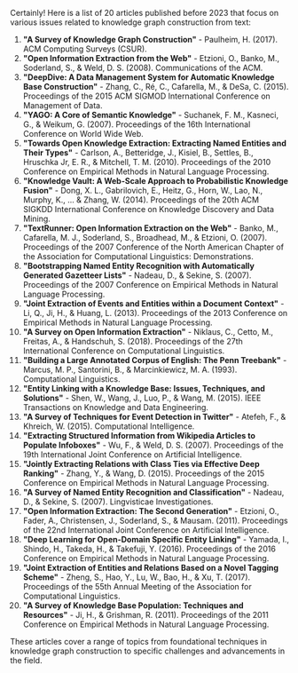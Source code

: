 Certainly! Here is a list of 20 articles published before 2023 that focus on various issues related to knowledge graph construction from text:

1. **"A Survey of Knowledge Graph Construction"** - Paulheim, H. (2017). ACM Computing Surveys (CSUR).
2. **"Open Information Extraction from the Web"** - Etzioni, O., Banko, M., Soderland, S., & Weld, D. S. (2008). Communications of the ACM.
3. **"DeepDive: A Data Management System for Automatic Knowledge Base Construction"** - Zhang, C., Ré, C., Cafarella, M., & DeSa, C. (2015). Proceedings of the 2015 ACM SIGMOD International Conference on Management of Data.
4. **"YAGO: A Core of Semantic Knowledge"** - Suchanek, F. M., Kasneci, G., & Weikum, G. (2007). Proceedings of the 16th International Conference on World Wide Web.
5. **"Towards Open Knowledge Extraction: Extracting Named Entities and Their Types"** - Carlson, A., Betteridge, J., Kisiel, B., Settles, B., Hruschka Jr, E. R., & Mitchell, T. M. (2010). Proceedings of the 2010 Conference on Empirical Methods in Natural Language Processing.
6. **"Knowledge Vault: A Web-Scale Approach to Probabilistic Knowledge Fusion"** - Dong, X. L., Gabrilovich, E., Heitz, G., Horn, W., Lao, N., Murphy, K., ... & Zhang, W. (2014). Proceedings of the 20th ACM SIGKDD International Conference on Knowledge Discovery and Data Mining.
7. **"TextRunner: Open Information Extraction on the Web"** - Banko, M., Cafarella, M. J., Soderland, S., Broadhead, M., & Etzioni, O. (2007). Proceedings of the 2007 Conference of the North American Chapter of the Association for Computational Linguistics: Demonstrations.
8. **"Bootstrapping Named Entity Recognition with Automatically Generated Gazetteer Lists"** - Nadeau, D., & Sekine, S. (2007). Proceedings of the 2007 Conference on Empirical Methods in Natural Language Processing.
9. **"Joint Extraction of Events and Entities within a Document Context"** - Li, Q., Ji, H., & Huang, L. (2013). Proceedings of the 2013 Conference on Empirical Methods in Natural Language Processing.
10. **"A Survey on Open Information Extraction"** - Niklaus, C., Cetto, M., Freitas, A., & Handschuh, S. (2018). Proceedings of the 27th International Conference on Computational Linguistics.
11. **"Building a Large Annotated Corpus of English: The Penn Treebank"** - Marcus, M. P., Santorini, B., & Marcinkiewicz, M. A. (1993). Computational Linguistics.
12. **"Entity Linking with a Knowledge Base: Issues, Techniques, and Solutions"** - Shen, W., Wang, J., Luo, P., & Wang, M. (2015). IEEE Transactions on Knowledge and Data Engineering.
13. **"A Survey of Techniques for Event Detection in Twitter"** - Atefeh, F., & Khreich, W. (2015). Computational Intelligence.
14. **"Extracting Structured Information from Wikipedia Articles to Populate Infoboxes"** - Wu, F., & Weld, D. S. (2007). Proceedings of the 19th International Joint Conference on Artificial Intelligence.
15. **"Jointly Extracting Relations with Class Ties via Effective Deep Ranking"** - Zhang, Y., & Wang, D. (2015). Proceedings of the 2015 Conference on Empirical Methods in Natural Language Processing.
16. **"A Survey of Named Entity Recognition and Classification"** - Nadeau, D., & Sekine, S. (2007). Lingvisticae Investigationes.
17. **"Open Information Extraction: The Second Generation"** - Etzioni, O., Fader, A., Christensen, J., Soderland, S., & Mausam. (2011). Proceedings of the 22nd International Joint Conference on Artificial Intelligence.
18. **"Deep Learning for Open-Domain Specific Entity Linking"** - Yamada, I., Shindo, H., Takeda, H., & Takefuji, Y. (2016). Proceedings of the 2016 Conference on Empirical Methods in Natural Language Processing.
19. **"Joint Extraction of Entities and Relations Based on a Novel Tagging Scheme"** - Zheng, S., Hao, Y., Lu, W., Bao, H., & Xu, T. (2017). Proceedings of the 55th Annual Meeting of the Association for Computational Linguistics.
20. **"A Survey of Knowledge Base Population: Techniques and Resources"** - Ji, H., & Grishman, R. (2011). Proceedings of the 2011 Conference on Empirical Methods in Natural Language Processing.

These articles cover a range of topics from foundational techniques in knowledge graph construction to specific challenges and advancements in the field.